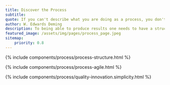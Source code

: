 ```yaml
---
title: Discover the Process
subtitle:  
quote: If you can't describe what you are doing as a process, you don't know what you're doing.
author: W. Edwards Deming
description: To being able to produce results one needs to have a structured and clearly defined process.
featured_image: /assets/img/pages/process_page.jpeg
sitemap:
    priority: 0.8
---
```

{% include components/process/process-structure.html %}

{% include components/process/process-agile.html %}

{% include components/process/quality-innovation.simplicity.html %}

